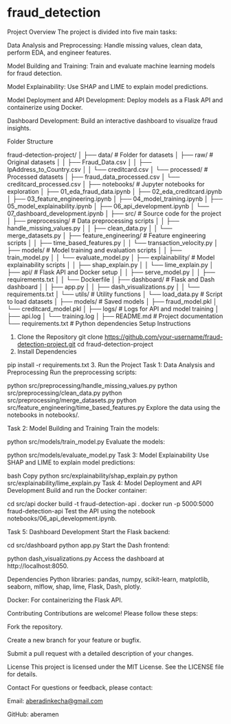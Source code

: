 # fraud_detection

Project Overview
The project is divided into five main tasks:

Data Analysis and Preprocessing: Handle missing values, clean data, perform EDA, and engineer features.

Model Building and Training: Train and evaluate machine learning models for fraud detection.

Model Explainability: Use SHAP and LIME to explain model predictions.

Model Deployment and API Development: Deploy models as a Flask API and containerize using Docker.

Dashboard Development: Build an interactive dashboard to visualize fraud insights.

Folder Structure




fraud-detection-project/
│
├── data/                         # Folder for datasets
│   ├── raw/                      # Original datasets
│   │   ├── Fraud_Data.csv
│   │   ├── IpAddress_to_Country.csv
│   │   └── creditcard.csv
│   └── processed/                # Processed datasets
│       ├── fraud_data_processed.csv
│       └── creditcard_processed.csv
│
├── notebooks/                    # Jupyter notebooks for exploration
│   ├── 01_eda_fraud_data.ipynb
│   ├── 02_eda_creditcard.ipynb
│   ├── 03_feature_engineering.ipynb
│   ├── 04_model_training.ipynb
│   ├── 05_model_explainability.ipynb
│   ├── 06_api_development.ipynb
│   └── 07_dashboard_development.ipynb
│
├── src/                          # Source code for the project
│   ├── preprocessing/            # Data preprocessing scripts
│   │   ├── handle_missing_values.py
│   │   ├── clean_data.py
│   │   └── merge_datasets.py
│   ├── feature_engineering/      # Feature engineering scripts
│   │   ├── time_based_features.py
│   │   └── transaction_velocity.py
│   ├── models/                   # Model training and evaluation scripts
│   │   ├── train_model.py
│   │   └── evaluate_model.py
│   ├── explainability/           # Model explainability scripts
│   │   ├── shap_explain.py
│   │   └── lime_explain.py
│   ├── api/                      # Flask API and Docker setup
│   │   ├── serve_model.py
│   │   ├── requirements.txt
│   │   └── Dockerfile
│   ├── dashboard/                # Flask and Dash dashboard
│   │   ├── app.py
│   │   ├── dash_visualizations.py
│   │   └── requirements.txt
│   └── utils/                    # Utility functions
│       └── load_data.py          # Script to load datasets
│
├── models/                       # Saved models
│   ├── fraud_model.pkl
│   └── creditcard_model.pkl
│
├── logs/                         # Logs for API and model training
│   ├── api.log
│   └── training.log
│
├── README.md                     # Project documentation
└── requirements.txt              # Python dependencies
Setup Instructions
1. Clone the Repository
git clone https://github.com/your-username/fraud-detection-project.git
cd fraud-detection-project
2. Install Dependencies

pip install -r requirements.txt
3. Run the Project
Task 1: Data Analysis and Preprocessing
Run the preprocessing scripts:


python src/preprocessing/handle_missing_values.py
python src/preprocessing/clean_data.py
python src/preprocessing/merge_datasets.py
python src/feature_engineering/time_based_features.py
Explore the data using the notebooks in notebooks/.

Task 2: Model Building and Training
Train the models:


python src/models/train_model.py
Evaluate the models:


python src/models/evaluate_model.py
Task 3: Model Explainability
Use SHAP and LIME to explain model predictions:

bash
Copy
python src/explainability/shap_explain.py
python src/explainability/lime_explain.py
Task 4: Model Deployment and API Development
Build and run the Docker container:


cd src/api
docker build -t fraud-detection-api .
docker run -p 5000:5000 fraud-detection-api
Test the API using the notebook notebooks/06_api_development.ipynb.

Task 5: Dashboard Development
Start the Flask backend:


cd src/dashboard
python app.py
Start the Dash frontend:


python dash_visualizations.py
Access the dashboard at http://localhost:8050.

Dependencies
Python libraries: pandas, numpy, scikit-learn, matplotlib, seaborn, mlflow, shap, lime, Flask, Dash, plotly.

Docker: For containerizing the Flask API.

Contributing
Contributions are welcome! Please follow these steps:

Fork the repository.

Create a new branch for your feature or bugfix.

Submit a pull request with a detailed description of your changes.

License
This project is licensed under the MIT License. See the LICENSE file for details.

Contact
For questions or feedback, please contact:

 Email: aberadinkecha@gmail.com 

GitHub: aberamen
